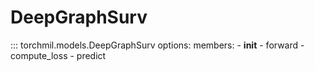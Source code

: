 # DeepGraphSurv

::: torchmil.models.DeepGraphSurv
    options:
        members:
            - __init__
            - forward
            - compute_loss
            - predict